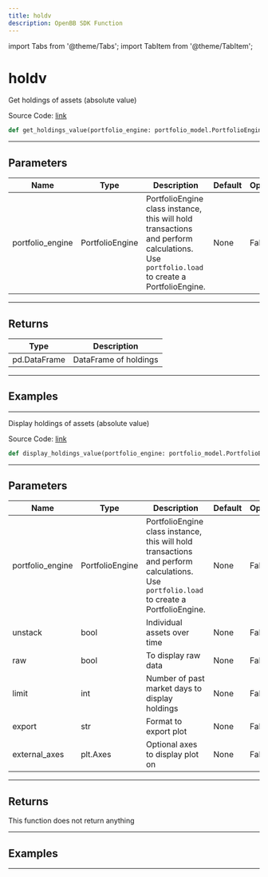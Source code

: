 ```yaml
---
title: holdv
description: OpenBB SDK Function
---
```


import Tabs from '@theme/Tabs';
import TabItem from '@theme/TabItem';

# holdv

<Tabs>
<TabItem value="model" label="Model" default>

Get holdings of assets (absolute value)

Source Code: [link](https://github.com/OpenBB-finance/OpenBBTerminal/tree/main/openbb_terminal/portfolio/portfolio_model.py#L1527)

```python
def get_holdings_value(portfolio_engine: portfolio_model.PortfolioEngine) -> DataFrame
```
---

## Parameters

| Name | Type | Description | Default | Optional |
| ---- | ---- | ----------- | ------- | -------- |
| portfolio_engine | PortfolioEngine | PortfolioEngine class instance, this will hold transactions and perform calculations.<br/>Use `portfolio.load` to create a PortfolioEngine. | None | False |

---

## Returns

| Type | Description |
| ---- | ----------- |
| pd.DataFrame | DataFrame of holdings |

---

## Examples

---



</TabItem>
<TabItem value="view" label="View">

Display holdings of assets (absolute value)

Source Code: [link](https://github.com/OpenBB-finance/OpenBBTerminal/tree/main/openbb_terminal/portfolio/portfolio_view.py#L713)

```python
def display_holdings_value(portfolio_engine: portfolio_model.PortfolioEngine, unstack: bool, raw: bool, limit: int, export: str, external_axes: Optional[matplotlib.axes._axes.Axes]) -> None
```
---

## Parameters

| Name | Type | Description | Default | Optional |
| ---- | ---- | ----------- | ------- | -------- |
| portfolio_engine | PortfolioEngine | PortfolioEngine class instance, this will hold transactions and perform calculations.<br/>Use `portfolio.load` to create a PortfolioEngine. | None | False |
| unstack | bool | Individual assets over time | None | False |
| raw | bool | To display raw data | None | False |
| limit | int | Number of past market days to display holdings | None | False |
| export | str | Format to export plot | None | False |
| external_axes | plt.Axes | Optional axes to display plot on | None | False |

---

## Returns

This function does not return anything

---

## Examples

---



</TabItem>
</Tabs>